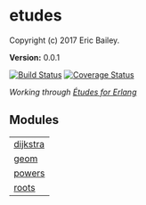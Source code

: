 

# etudes #

Copyright (c) 2017 Eric Bailey.

__Version:__ 0.0.1

[![Build Status][Travis badge]][Travis link]
[![Coverage Status][Coveralls badge]][Coveralls link]

*Working through [Études for Erlang][book]*

[book]: https://github.com/oreillymedia/etudes-for-erlang
[Travis badge]: https://travis-ci.org/yurrriq/etudes-for-erlang.svg?branch=master
[Travis link]: https://travis-ci.org/yurrriq/etudes-for-erlang
[Coveralls badge]: https://coveralls.io/repos/github/yurrriq/etudes-for-erlang/badge.svg?branch=develop
[Coveralls link]: https://coveralls.io/github/yurrriq/etudes-for-erlang?branch=develop


## Modules ##


<table width="100%" border="0" summary="list of modules">
<tr><td><a href="https://github.com/yurrriq/etudes-for-erlang/blob/develop/doc/dijkstra.md" class="module">dijkstra</a></td></tr>
<tr><td><a href="https://github.com/yurrriq/etudes-for-erlang/blob/develop/doc/geom.md" class="module">geom</a></td></tr>
<tr><td><a href="https://github.com/yurrriq/etudes-for-erlang/blob/develop/doc/powers.md" class="module">powers</a></td></tr>
<tr><td><a href="https://github.com/yurrriq/etudes-for-erlang/blob/develop/doc/roots.md" class="module">roots</a></td></tr></table>

